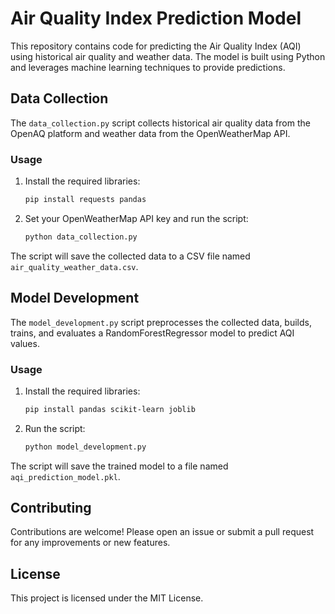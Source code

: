 # Air Quality Index Prediction Model

This repository contains code for predicting the Air Quality Index (AQI) using historical air quality and weather data. The model is built using Python and leverages machine learning techniques to provide predictions.

## Data Collection

The `data_collection.py` script collects historical air quality data from the OpenAQ platform and weather data from the OpenWeatherMap API.

### Usage

1. Install the required libraries:
    ```bash
    pip install requests pandas
    ```

2. Set your OpenWeatherMap API key and run the script:
    ```bash
    python data_collection.py
    ```

The script will save the collected data to a CSV file named `air_quality_weather_data.csv`.

## Model Development

The `model_development.py` script preprocesses the collected data, builds, trains, and evaluates a RandomForestRegressor model to predict AQI values.

### Usage

1. Install the required libraries:
    ```bash
    pip install pandas scikit-learn joblib
    ```

2. Run the script:
    ```bash
    python model_development.py
    ```

The script will save the trained model to a file named `aqi_prediction_model.pkl`.

## Contributing

Contributions are welcome! Please open an issue or submit a pull request for any improvements or new features.

## License

This project is licensed under the MIT License.